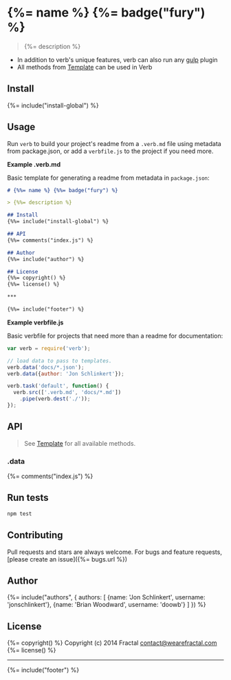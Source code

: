 # {%= name %} {%= badge("fury") %}

> {%= description %}


- In addition to verb's unique features, verb can also run any [gulp](https://github.com/gulpjs/gulp) plugin
- All methods from [Template](https://github.com/jonschlinkert/template) can be used in Verb


## Install
{%= include("install-global") %}


## Usage

Run `verb` to build your project's readme from a `.verb.md` file using metadata from package.json, or add a `verbfile.js` to the project if you need more.

**Example .verb.md**

Basic template for generating a readme from metadata in `package.json`:

```markdown
# {%%= name %} {%%= badge("fury") %}

> {%%= description %}

## Install
{%%= include("install-global") %}

## API
{%%= comments("index.js") %}

## Author
{%%= include("author") %}

## License
{%%= copyright() %}
{%%= license() %}

***

{%%= include("footer") %}
```

**Example verbfile.js**

Basic verbfile for projects that need more than a readme for documentation:

```js
var verb = require('verb');

// load data to pass to templates.
verb.data('docs/*.json');
verb.data({author: 'Jon Schlinkert'});

verb.task('default', function() {
  verb.src(['.verb.md', 'docs/*.md'])
    .pipe(verb.dest('./'));
});
```

## API

> See [Template](https://github.com/jonschlinkert/template) for all available methods.

### .data

{%= comments("index.js") %}

## Run tests

```bash
npm test
```

## Contributing
Pull requests and stars are always welcome. For bugs and feature requests, [please create an issue]({%= bugs.url %})

## Author
{%= include("authors", {
  authors: [
    {name: 'Jon Schlinkert', username: 'jonschlinkert'},
    {name: 'Brian Woodward', username: 'doowb'}
  ]
}) %}

## License
{%= copyright() %}
Copyright (c) 2014 Fractal <contact@wearefractal.com>
{%= license() %}

***

{%= include("footer") %}
